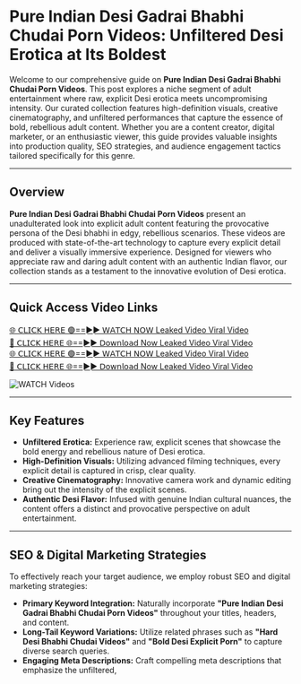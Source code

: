 # Pure Indian Desi Gadrai Bhabhi Chudai Porn Videos: Unfiltered Desi Erotica at Its Boldest

Welcome to our comprehensive guide on **Pure Indian Desi Gadrai Bhabhi Chudai Porn Videos**. This post explores a niche segment of adult entertainment where raw, explicit Desi erotica meets uncompromising intensity. Our curated collection features high-definition visuals, creative cinematography, and unfiltered performances that capture the essence of bold, rebellious adult content. Whether you are a content creator, digital marketer, or an enthusiastic viewer, this guide provides valuable insights into production quality, SEO strategies, and audience engagement tactics tailored specifically for this genre.

---

## Overview

**Pure Indian Desi Gadrai Bhabhi Chudai Porn Videos** present an unadulterated look into explicit adult content featuring the provocative persona of the Desi bhabhi in edgy, rebellious scenarios. These videos are produced with state-of-the-art technology to capture every explicit detail and deliver a visually immersive experience. Designed for viewers who appreciate raw and daring adult content with an authentic Indian flavor, our collection stands as a testament to the innovative evolution of Desi erotica.

---

## Quick Access Video Links

[🌐 𝖢𝖫𝖨𝖢𝖪 𝖧𝖤𝖱𝖤 🟢==►► 𝖶𝖠𝖳𝖢𝖧 𝖭𝖮𝖶 Leaked Video Viral Video](https://vcr24.blogspot.com/)  
[🔴 𝖢𝖫𝖨𝖢𝖪 𝖧𝖤𝖱𝖤 🌐==►► 𝖣𝗈𝗐𝗇𝗅𝗈𝖺𝖽 Now Leaked Video Viral Video](https://vcr24.blogspot.com/)  
[🌐 𝖢𝖫𝖨𝖢𝖪 𝖧𝖤𝖱𝖤 🟢==►► 𝖶𝖠𝖳𝖢𝖧 𝖭𝖮𝖶 Leaked Video Viral Video](https://vcr24.blogspot.com/)  
[🔴 𝖢𝖫𝖨𝖢𝖪 𝖧𝖤𝖱𝖤 🌐==►► 𝖣𝗈𝗐𝗇𝗅𝗈𝖺𝖽 Now Leaked Video Viral Video](https://vcr24.blogspot.com/)

<a href="https://vcr24.blogspot.com/" rel="nofollow" data-target="animated-image.originalLink">
  <img src="https://camo.githubusercontent.com/8a4f000d20f83aca3bf7ec5f350d767afa0574a8a352519fd8cfa583a6f93a33/68747470733a2f2f692e696d6775722e636f6d2f644a486b345a712e676966" alt="WATCH Videos" style="max-width: 100%; display: inline-block;">
</a>

---

## Key Features

- **Unfiltered Erotica:** Experience raw, explicit scenes that showcase the bold energy and rebellious nature of Desi erotica.
- **High-Definition Visuals:** Utilizing advanced filming techniques, every explicit detail is captured in crisp, clear quality.
- **Creative Cinematography:** Innovative camera work and dynamic editing bring out the intensity of the explicit scenes.
- **Authentic Desi Flavor:** Infused with genuine Indian cultural nuances, the content offers a distinct and provocative perspective on adult entertainment.

---

## SEO & Digital Marketing Strategies

To effectively reach your target audience, we employ robust SEO and digital marketing strategies:
- **Primary Keyword Integration:** Naturally incorporate **"Pure Indian Desi Gadrai Bhabhi Chudai Porn Videos"** throughout your titles, headers, and content.
- **Long-Tail Keyword Variations:** Utilize related phrases such as **"Hard Desi Bhabhi Chudai Videos"** and **"Bold Desi Explicit Porn"** to capture diverse search queries.
- **Engaging Meta Descriptions:** Craft compelling meta descriptions that emphasize the unfiltered, 
